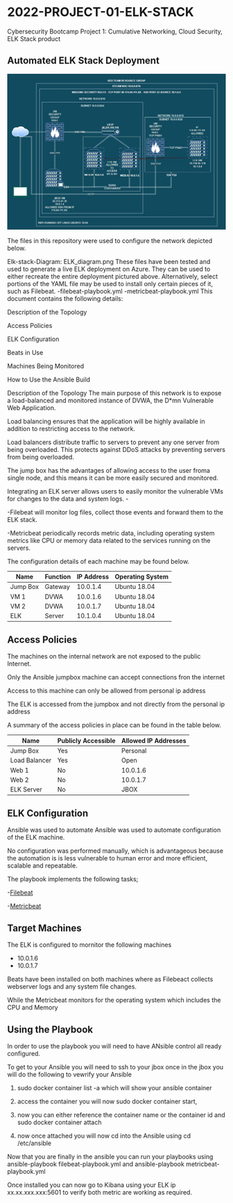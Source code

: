 # 2022-PROJECT-01-ELK-STACK
Cybersecurity Bootcamp Project 1: Cumulative Networking, Cloud Security, ELK Stack product

## Automated ELK Stack Deployment

![alt text](https://github.com/maraghj/2022-PROJECT-01-ELK/blob/main/diagrams/ELK_DIAGRAM.JPG)

The files in this repository were used to configure the network depicted below.

Elk-stack-Diagram: ELK_diagram.png These files have been tested and used to generate a live ELK deployment on Azure. They can be used to either recreate the entire deployment pictured above. Alternatively, select portions of the YAML file may be used to install only certain pieces of it, such as Filebeat. -filebeat-playbook.yml -metricbeat-playbook.yml This document contains the following details:

Description of the Topology

Access Policies

ELK Configuration

Beats in Use

Machines Being Monitored

How to Use the Ansible Build

Description of the Topology
The main purpose of this network is to expose a load-balanced and monitored instance of DVWA, the D*mn Vulnerable Web Application. 

Load balancing ensures that the application will be highly available in addition to restricting access to the network. 

Load balancers distribute traffic to servers to prevent any one server from being overloaded. This protects against DDoS attacks by preventing servers from being overloaded. 

The jump box has the advantages of allowing access to the user froma single node, and this means it can be more easily secured and monitored. 

Integrating an ELK server allows users to easily monitor the vulnerable VMs for changes to the data and system logs. -

-Filebeat will monitor log files, collect those events and forward them to the ELK stack. 

-Metricbeat periodically records metric data, including operating system metrics like CPU or memory data related to the services running on the servers.

The configuration details of each machine may be found below.

|Name		|Function	|IP Address	|Operating System |
|---------------|---------------|---------------|-----------------|
|Jump Box	|Gateway	|10.0.1.4	|Ubuntu 18.04     |
|VM 1		|DVWA		|10.0.1.6	|Ubuntu 18.04     |
|VM 2		|DVWA		|10.0.1.7	|Ubuntu 18.04     |
|ELK		|Server		|10.1.0.4	|Ubuntu 18.04     |

## Access Policies

The machines on the internal network are not exposed to the public Internet.

Only the Ansible jumpbox machine can accept connections fron the internet

Access to this machine can only be allowed from personal ip address

The ELK is accessed from the jumpbox and not directly from the personal ip address

A summary of the access policies in place can be found in the table below.

|Name		|Publicly Accessible		|Allowed IP Addresses|
|---------------|-------------------------------|--------------------|
|Jump Box	|Yes				|Personal            |
|Load Balancer	|Yes				|Open                |
|Web 1		|No				|10.0.1.6            |
|Web 2		|No				|10.0.1.7            |
|ELK Server	|No				|JBOX                |

## ELK Configuration

Ansible was used to automate Ansible was used to automate configuration of the ELK machine. 

No configuration was performed manually, which is advantageous because the automation is is less vulnerable to human error and more efficient, scalable and repeatable. 

The playbook implements the following tasks;

-[Filebeat](https://github.com/maraghj/2022-PROJECT-01-ELK/tree/main/ansible/Filebeat)

-[Metricbeat](https://github.com/maraghj/2022-PROJECT-01-ELK/tree/main/ansible/Metricbeat)

## Target Machines

The ELK is configured to mornitor the following machines

- 10.0.1.6
- 10.0.1.7

Beats have been installed on both machines where as Filebeact collects webserver logs and any system file changes.

While the Metricbeat monitors for the operating system which includes the CPU and Memory 

## Using the Playbook

In order to use the playbook you will need to have ANsible control all ready configured.

To get to your Ansible you will need to ssh to your jbox once in the jbox you will do the following to vewrify your Ansible

1. sudo docker container list -a which will show your ansible container

2. access the container you will now sudo docker container start, 

3. now you can either reference the container name or the container id and sudo docker container attach 

4. now once attached you will now cd into the Ansible using cd /etc/ansible

Now that you are finally in the ansible you can run your playbooks using ansible-playbook filebeat-playbook.yml and ansible-playbook metricbeat-playbook.yml

Once installed you can now go to Kibana using your ELK ip xx.xx.xxx.xxx:5601 to verify both metric are working as required.

